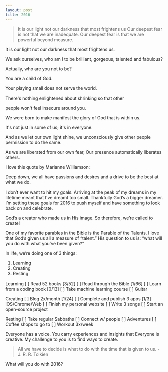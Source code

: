 ```yaml
---
layout: post
title: 2016
---
```


>It is our light not our darkness that most frightens us  Our deepest fear is not that we are inadequate.
>Our deepest fear is that we are powerful beyond measure.

It is our light not our darkness that most frightens us.

We ask ourselves, who am I to be brilliant, gorgeous,
talented and fabulous?

Actually, who are you not to be?

You are a child of God.

Your playing small does not serve the world.

There's nothing enlightened about shrinking so that other

people won't feel insecure around you.

We were born to make manifest the glory of
God that is within us.

It's not just in some of us; it's in everyone.

And as we let our own light shine,
we unconsciously give other people
permission to do the same.

As we are liberated from our own fear,
Our presence automatically liberates others.


I love this quote by Marianne Williamson:


Deep down, we all have passions and desires and a drive to be the best at what we do.

I don’t ever want to hit my goals. Arriving at the peak of my dreams in my lifetime meant that I've dreamt too small. Thankfully God’s a bigger dreamer. I’m setting these goals for 2016 to push myself and have something to look back on and celebrate.

God’s a creator who made us in His image. So therefore, we’re called to create!

One of my favorite parables in the Bible is the Parable of the Talents. I love that God’s given us all a measure of “talent.” His question to us is: “what will you do with what you’ve been given?”

In life, we’re doing one of 3 things:
1) Learning
2) Creating
3) Resting

Learning
[ ] Read 52 books [3/52]
[ ] Read through the Bible [1/66]
[ ] Learn from a coding book [0/13]
[ ] Take machine learning course
[ ] Guitar

Creating
[ ] Blog 2x/month [1/24]
[ ] Complete and publish 3 apps [1/3] iOS/Chrome/Web
[ ] Finish my personal website
[ ] Write 3 songs
[ ] Start an open-source project

Resting
[ ] Take regular Sabbaths
[ ] Connect w/ people
[ ] Adventures
[ ] Coffee shops to go to
[ ] Workout 3x/week

Everyone has a voice. You carry experiences and insights that
Everyone is creative. My challenge to you is to find ways to create.

> All we have to decide is what to do with the time that is given to us. - J. R. R. Tolkien

What will you do with 2016?
